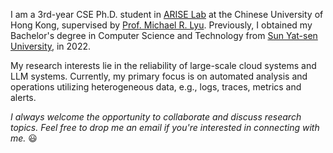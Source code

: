 I am a 3rd-year CSE Ph.D. student in [ARISE Lab](http://ariselab.cse.cuhk.edu.hk/) at the Chinese University of Hong Kong, supervised by [Prof. Michael R. Lyu](https://www.cse.cuhk.edu.hk/lyu/). Previously, I obtained my Bachelor's degree in Computer Science and Technology from [Sun Yat-sen University](https://cse.sysu.edu.cn), in 2022.

My research interests lie in the reliability of large-scale cloud systems and LLM systems. Currently, my primary focus is on automated analysis and operations utilizing heterogeneous data, e.g., logs, traces, metrics and alerts.

*I always welcome the opportunity to collaborate and discuss research topics. Feel free to drop me an email if you're interested in connecting with me.* 😃



<!-- I am also a maintainer of [LogPAI](https://github.com/logpai) project, an open-source framework for automated log analysis. -->
